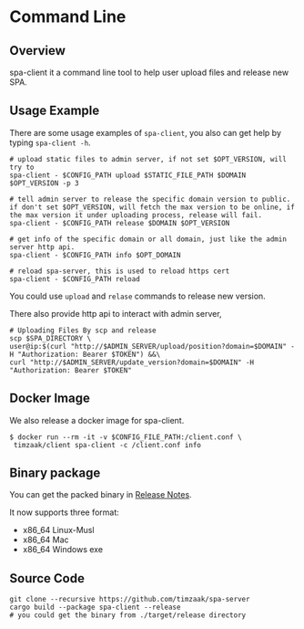 # Command Line
## Overview
spa-client it a command line tool to help user upload files and release new SPA.

## Usage Example
There are some usage examples of `spa-client`, you also can get help by typing `spa-client -h`.
```shell
# upload static files to admin server, if not set $OPT_VERSION, will try to 
spa-client - $CONFIG_PATH upload $STATIC_FILE_PATH $DOMAIN $OPT_VERSION -p 3

# tell admin server to release the specific domain version to public. if don't set $OPT_VERSION, will fetch the max version to be online, if the max version it under uploading process, release will fail. 
spa-client - $CONFIG_PATH release $DOMAIN $OPT_VERSION

# get info of the specific domain or all domain, just like the admin server http api.
spa-client - $CONFIG_PATH info $OPT_DOMAIN

# reload spa-server, this is used to reload https cert
spa-client - $CONFIG_PATH reload
```
You could use `upload` and `relase` commands to release new version.

There also provide http api to interact with admin server,

```shell
# Uploading Files By scp and release 
scp $SPA_DIRECTORY \
user@ip:$(curl "http://$ADMIN_SERVER/upload/position?domain=$DOMAIN" -H "Authorization: Bearer $TOKEN") &&\
curl "http://$ADMIN_SERVER/update_version?domain=$DOMAIN" -H "Authorization: Bearer $TOKEN"
```

## Docker Image
We also release a docker image for spa-client.
```shell
$ docker run --rm -it -v $CONFIG_FILE_PATH:/client.conf \
 timzaak/client spa-client -c /client.conf info
```

## Binary package
You can get the packed binary in [Release Notes](https://github.com/timzaak/spa-server/releases).

It now supports three format:

- x86_64 Linux-Musl
- x86_64 Mac
- x86_64 Windows exe

## Source Code
```shell
git clone --recursive https://github.com/timzaak/spa-server
cargo build --package spa-client --release
# you could get the binary from ./target/release directory
```